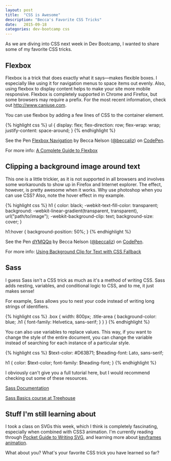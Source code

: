 ```yaml
---
layout: post
title:  "CSS is Awesome"
description: "Becca's Favorite CSS Tricks"
date:   2015-09-18
categories: dev-bootcamp css
---
```


As we are diving into CSS next week in Dev Bootcamp, I wanted to share some of my favorite CSS tricks.

## Flexbox

Flexbox is a trick that does exactly what it says—makes flexible boxes.  I especially like using it for navigation menus to space items out evenly.  Also, using flexbox to display content helps to make your site more mobile responsive.  Flexbox is completely supported in Chrome and Firefox, but some browsers may require a prefix. For the most recent information, check out <a href="http://www.caniuse.com">http://www.caniuse.com</a>.

You can use flexbox by adding a few lines of CSS to the container element.

{% highlight css %}
ul {
  display: flex;
  flex-direction: row;
  flex-wrap: wrap;
  justify-content: space-around;
}
{% endhighlight %}

<p data-height="268" data-theme-id="0" data-slug-hash="zvqyPJ" data-default-tab="result" data-user="beccaliz" class='codepen'>See the Pen <a href='http://codepen.io/beccaliz/pen/zvqyPJ/'>Flexbox Navigation</a> by Becca Nelson (<a href='http://codepen.io/beccaliz'>@beccaliz</a>) on <a href='http://codepen.io'>CodePen</a>.</p>
<script async src="//assets.codepen.io/assets/embed/ei.js"></script>

For more info: [A Complete Guide to Flexbox](https://css-tricks.com/snippets/css/a-guide-to-flexbox/)

## Clipping a background image around text

This one is a little trickier, as it is not supported in all browsers and involves some workarounds to show up in Firefox and Internet explorer.  The effect, however, is pretty awesome when it works.  Why use photoshop when you can use CSS?  Also, note the hover effect in my example.

{% highlight css %}
 h1 {
  color: black;
  -webkit-text-fill-color: transparent;
  background: -webkit-linear-gradient(transparent, transparent), url("path/to/image");
  -webkit-background-clip: text;
  background-size: cover;
}

h1:hover {
  background-position: 50%;
}
{% endhighlight %}

<p data-height="268" data-theme-id="0" data-slug-hash="dYMQQq" data-default-tab="result" data-user="beccaliz" class='codepen'>See the Pen <a href='http://codepen.io/beccaliz/pen/dYMQQq/'>dYMQQq</a> by Becca Nelson (<a href='http://codepen.io/beccaliz'>@beccaliz</a>) on <a href='http://codepen.io'>CodePen</a>.</p>
<script async src="//assets.codepen.io/assets/embed/ei.js"></script>

For more info: [Using Background Clip for Text with CSS Fallback](http://nimbupani.com/using-background-clip-for-text-with-css-fallback.html)

## Sass

I guess Sass isn't a CSS trick as much as it's a method of writing CSS.  Sass adds nesting, variables, and conditional logic to CSS, and to me, it just makes sense!

For example, Sass allows you to nest your code instead of writing long strings of identifiers.

{% highlight css %}
.box {
  width: 800px;
  .title-area {
    background-color: blue;
    .h1 {
      font-family: Helvetica, sans-serif;
    }
  }
}
{% endhighlight %}

You can also use variables to replace values.  This way, if you want to change the style of the entire document, you can change the variable instead of searching for each instance of a particular style.

{% highlight css %}
$text-color: #D63B71;
$heading-font: Lato, sans-serif;

h1 {
  color: $text-color;
  font-family: $heading-font;
}
{% endhighlight %}

I obviously can't give you a full tutorial here, but I would recommend checking out some of these resources.

[Sass Documentation](http://sass-lang.com/)

[Sass Basics course at Treehouse](http://teamtreehouse.com/library/sass-basics)

## Stuff I'm still learning about

I took a class on SVGs this week, which I think is completely fascinating, especially when combined with CSS3 animation.  I'm currently reading through [Pocket Guide to Writing SVG](http://svgpocketguide.com/), and learning more about [keyframes animation](https://css-tricks.com/snippets/css/keyframe-animation-syntax/).

What about you?  What's your favorite CSS trick you have learned so far?
